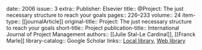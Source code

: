 date:: 2006
issue:: 3
extra:: Publisher: Elsevier
title:: @Project: The just necessary structure to reach your goals
pages:: 226–233
volume:: 24
item-type:: [[journalArticle]]
original-title:: Project: The just necessary structure to reach your goals
short-title:: Project
publication-title:: International Journal of Project Management
authors:: [[Julie Stal-Le Cardinal]], [[Franck Marle]]
library-catalog:: Google Scholar
links:: [Local library](zotero://select/library/items/6LSHAJDU), [Web library](https://www.zotero.org/users/6520516/items/6LSHAJDU)
